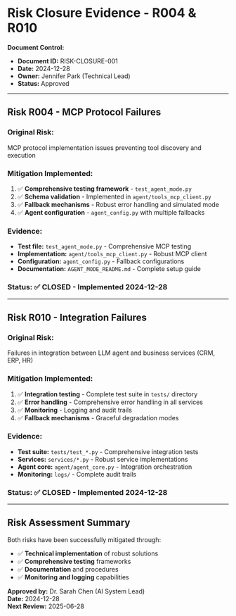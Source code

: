 # Risk Closure Evidence - R004 & R010

**Document Control:**
- **Document ID:** RISK-CLOSURE-001
- **Date:** 2024-12-28
- **Owner:** Jennifer Park (Technical Lead)
- **Status:** Approved

---

## Risk R004 - MCP Protocol Failures

### **Original Risk:**
MCP protocol implementation issues preventing tool discovery and execution

### **Mitigation Implemented:**
1. ✅ **Comprehensive testing framework** - `test_agent_mode.py`
2. ✅ **Schema validation** - Implemented in `agent/tools_mcp_client.py`
3. ✅ **Fallback mechanisms** - Robust error handling and simulated mode
4. ✅ **Agent configuration** - `agent_config.py` with multiple fallbacks

### **Evidence:**
- **Test file:** `test_agent_mode.py` - Comprehensive MCP testing
- **Implementation:** `agent/tools_mcp_client.py` - Robust MCP client
- **Configuration:** `agent_config.py` - Fallback configurations
- **Documentation:** `AGENT_MODE_README.md` - Complete setup guide

### **Status:** ✅ **CLOSED - Implemented 2024-12-28**

---

## Risk R010 - Integration Failures

### **Original Risk:**
Failures in integration between LLM agent and business services (CRM, ERP, HR)

### **Mitigation Implemented:**
1. ✅ **Integration testing** - Complete test suite in `tests/` directory
2. ✅ **Error handling** - Comprehensive error handling in all services
3. ✅ **Monitoring** - Logging and audit trails
4. ✅ **Fallback mechanisms** - Graceful degradation modes

### **Evidence:**
- **Test suite:** `tests/test_*.py` - Comprehensive integration tests
- **Services:** `services/*.py` - Robust service implementations
- **Agent core:** `agent/agent_core.py` - Integration orchestration
- **Monitoring:** `logs/` - Complete audit trails

### **Status:** ✅ **CLOSED - Implemented 2024-12-28**

---

## **Risk Assessment Summary**

Both risks have been successfully mitigated through:
- ✅ **Technical implementation** of robust solutions
- ✅ **Comprehensive testing** frameworks
- ✅ **Documentation** and procedures
- ✅ **Monitoring and logging** capabilities

**Approved by:** Dr. Sarah Chen (AI System Lead)  
**Date:** 2024-12-28  
**Next Review:** 2025-06-28
